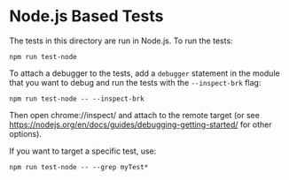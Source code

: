 # Node.js Based Tests

The tests in this directory are run in Node.js.  To run the tests:

    npm run test-node

To attach a debugger to the tests, add a `debugger` statement in the module that you want to debug and run the tests with the `--inspect-brk` flag:

    npm run test-node -- --inspect-brk

Then open chrome://inspect/ and attach to the remote target (or see https://nodejs.org/en/docs/guides/debugging-getting-started/ for other options).

If you want to target a specific test, use:

    npm run test-node -- --grep myTest*
